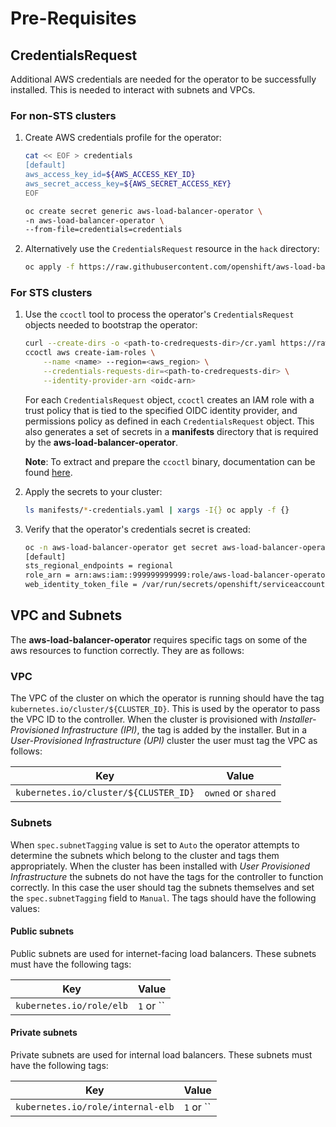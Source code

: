 # Pre-Requisites

## CredentialsRequest
Additional AWS credentials are needed for the operator to be successfully installed. This is needed to interact with subnets and VPCs.

### For non-STS clusters

1. Create AWS credentials profile for the operator:

    ```bash
    cat << EOF > credentials
    [default]
    aws_access_key_id=${AWS_ACCESS_KEY_ID}
    aws_secret_access_key=${AWS_SECRET_ACCESS_KEY}
    EOF
    
    oc create secret generic aws-load-balancer-operator \
    -n aws-load-balancer-operator \
    --from-file=credentials=credentials
    ```
  
2. Alternatively use the `CredentialsRequest` resource in the `hack` directory:

   ```bash
   oc apply -f https://raw.githubusercontent.com/openshift/aws-load-balancer-operator/main/hack/operator-credentials-request.yaml
   ```

### For STS clusters

1. Use the `ccoctl` tool to process the operator's `CredentialsRequest` objects needed to bootstrap the operator:

    ```bash
    curl --create-dirs -o <path-to-credrequests-dir>/cr.yaml https://raw.githubusercontent.com/openshift/aws-load-balancer-operator/main/hack/operator-credentials-request.yaml
    ccoctl aws create-iam-roles \
        --name <name> --region=<aws_region> \
        --credentials-requests-dir=<path-to-credrequests-dir> \
        --identity-provider-arn <oidc-arn>
    ```

    For each `CredentialsRequest` object, `ccoctl` creates an IAM role with a trust
    policy that is tied to the specified OIDC identity provider, and permissions
    policy as defined in each `CredentialsRequest` object. This also generates a set
    of secrets in a **manifests** directory that is required
    by the **aws-load-balancer-operator**.

    **Note**: To extract and prepare the `ccoctl` binary, documentation can be
    found [here](https://docs.openshift.com/container-platform/4.11/authentication/managing_cloud_provider_credentials/cco-mode-sts.html#cco-ccoctl-configuring_cco-mode-sts).

2. Apply the secrets to your cluster:

    ```bash
    ls manifests/*-credentials.yaml | xargs -I{} oc apply -f {}
    ```

3. Verify that the operator's credentials secret is created:

    ```bash
    oc -n aws-load-balancer-operator get secret aws-load-balancer-operator -o json | jq -r '.data.credentials' | base64 -d
    [default]
    sts_regional_endpoints = regional
    role_arn = arn:aws:iam::999999999999:role/aws-load-balancer-operator-aws-load-balancer-operator
    web_identity_token_file = /var/run/secrets/openshift/serviceaccount/token
    ```

## VPC and Subnets

The **aws-load-balancer-operator** requires specific tags on some of the aws
resources to function correctly. They are as follows:

### VPC

The VPC of the cluster on which the operator is running should have the tag
`kubernetes.io/cluster/${CLUSTER_ID}`. This is used by the operator to pass
the VPC ID to the controller. When the cluster is provisioned with *Installer-Provisioned Infrastructure (IPI)*,
the tag is added by the installer. But in a *User-Provisioned Infrastructure (UPI)*
cluster the user must tag the VPC as follows:

| Key                                     | Value                 |
| --------------------------------------- | --------------------- |
| `kubernetes.io/cluster/${CLUSTER_ID}`   | `owned` or `shared`   |

### Subnets

When `spec.subnetTagging` value is set to `Auto` the operator attempts to
determine the subnets which belong to the cluster and tags them appropriately.
When the cluster has been installed with *User Provisioned Infrastructure* the subnets
do not have the tags for the controller to function correctly. In this case the user should tag
the subnets themselves and set the `spec.subnetTagging` field to `Manual`. The tags should
have the following values:

#### Public subnets

Public subnets are used for internet-facing load balancers. These subnets must
have the following tags:

| Key                                     | Value                 |
| --------------------------------------- | --------------------- |
| `kubernetes.io/role/elb`                | `1`  or ``            |

#### Private subnets

Private subnets are used for internal load balancers. These subnets must have
the following tags:

| Key                                     | Value                 |
| --------------------------------------- | --------------------- |
|  `kubernetes.io/role/internal-elb`      |  `1`  or ``           |
